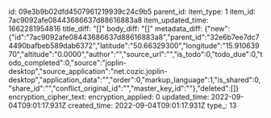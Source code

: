 id: 09e3b9b02dfd4507961219939c24c9b5
parent_id: 
item_type: 1
item_id: 7ac9092afe08443686637d88616883a8
item_updated_time: 1662281954816
title_diff: "[]"
body_diff: "[]"
metadata_diff: {"new":{"id":"7ac9092afe08443686637d88616883a8","parent_id":"32e6b7ee7dc74490bafbeb589dab6372","latitude":"50.66329300","longitude":"15.91063970","altitude":"0.0000","author":"","source_url":"","is_todo":0,"todo_due":0,"todo_completed":0,"source":"joplin-desktop","source_application":"net.cozic.joplin-desktop","application_data":"","order":0,"markup_language":1,"is_shared":0,"share_id":"","conflict_original_id":"","master_key_id":""},"deleted":[]}
encryption_cipher_text: 
encryption_applied: 0
updated_time: 2022-09-04T09:01:17.931Z
created_time: 2022-09-04T09:01:17.931Z
type_: 13
